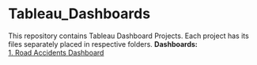 # Tableau_Dashboards

This repository contains Tableau Dashboard Projects. Each project has its files separately placed in respective folders.
<b>Dashboards:</b><br>
[1. Road Accidents Dashboard](https://github.com/kranemetal/Data-Analysis-Projects/tree/main/Project-1-Sales-Data-Analysis-PowerBI) <br>

